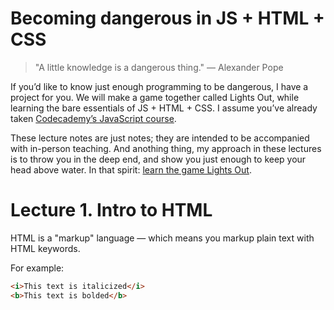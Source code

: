 # Becoming dangerous in JS + HTML + CSS

> "A little knowledge is a dangerous thing." — Alexander Pope

If you’d like to know just enough programming to be dangerous, I have a project for you. We will make a game together called Lights Out, while learning the bare essentials of JS + HTML + CSS.
I assume you’ve already taken [Codecademy’s JavaScript course](https://www.codecademy.com/learn/javascript).

These lecture notes are just notes; they are intended to be accompanied with in-person teaching.
And anothing thing, my approach in these lectures is to throw you in the deep end, and show you just enough
to keep your head above water. In that spirit: [learn the game Lights Out](https://mikegagnon.github.io/lights-out/).

# Lecture 1. Intro to HTML

HTML is a "markup" language — which means you markup plain text with HTML keywords.

For example:

```html
<i>This text is italicized</i>
<b>This text is bolded</b>
```
